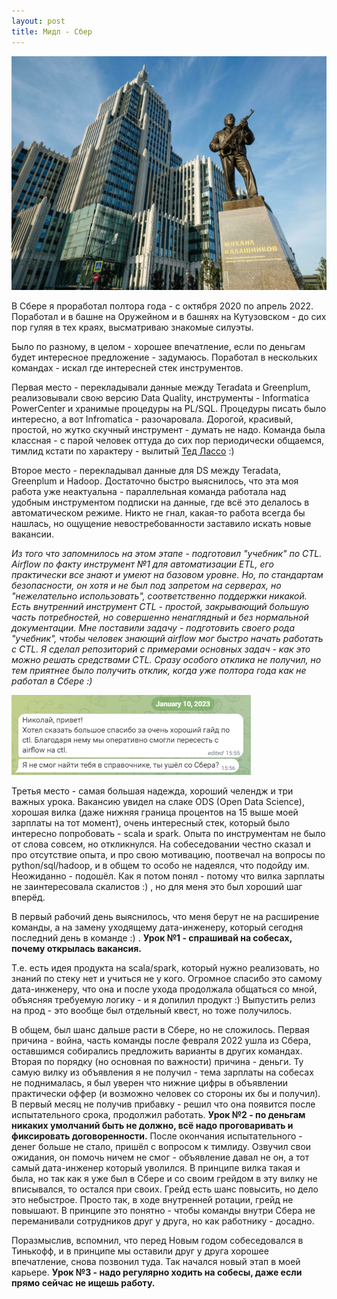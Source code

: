 ```yaml
---
layout: post
title: Мидл - Сбер
---
```


![](/./images/2024-06-30-middle-sber.png)

В Сбере я проработал полтора года - с октября 2020 по апрель 2022. Поработал и в башне на Оружейном и в башнях на Кутузовском - до сих пор гуляя в тех краях, высматриваю знакомые силуэты.

Было по разному, в целом - хорошее впечатление, если по деньгам будет интересное предложение - задумаюсь. Поработал в нескольких командах - искал где интересней стек инструментов.

Первая место - перекладывали данные между Teradata и Greenplum, реализовывали свою версию Data Quality, инструменты - Informatica PowerCenter и хранимые процедуры на PL/SQL. Процедуры писать было интересно, а вот Infromatica - разочаровала. Дорогой, красивый, простой, но жутко скучный инструмент - думать не надо. Команда была классная - с парой человек оттуда до сих пор периодически общаемся, тимлид кстати по характеру - вылитый [Тед Лассо](https://www.kinopoisk.ru/series/1309707) :)

Второе место - перекладывал данные для DS между Teradata, Greenplum и Hadoop. Достаточно быстро выяснилось, что эта моя работа уже неактуальна - параллельная команда работала над удобным инструментом подписки на данные, где всё это делалось в автоматическом режиме. Никто не гнал, какая-то работа всегда бы нашлась, но ощущение невостребованности заставило искать новые вакансии.

*Из того что запомнилось на этом этапе - подготовил "учебник" по CTL. Airflow по факту инструмент №1 для автоматизации ETL, его практически все знают и умеют на базовом уровне. Но, по стандартам безопасности, он хотя и не был под запретом на серверах, но "нежелательно использовать", соответственно поддержки никакой. Есть внутренний инструмент CTL - простой, закрывающий большую часть потребностей, но совершенно ненаглядный и без нормальной документации. Мне поставили задачу - подготовить своего рода "учебник", чтобы человек знающий airflow мог быстро начать работать с CTL. Я сделал репозиторий с примерами основных задач - как это можно решать средствами CTL. Сразу особого отклика не получил, но тем приятнее было получить отклик, когда уже полтора года как не работал в Сбере :)*

![](/./images/2024-06-30-middle-sber-2.png)

Третья место - самая большая надежда, хороший челендж и три важных урока. Вакансию увидел на слаке ODS (Open Data Science), хорошая вилка (даже нижняя граница процентов на 15 выше моей зарплаты на тот момент), очень интересный стек, который было интересно попробовать - scala и spark. Опыта по инструментам не было от слова совсем, но откликнулся. На собеседовании честно сказал и про отсутствие опыта, и про свою мотивацию, поотвечал на вопросы по python/sql/hadoop, и в общем то особо не надеялся, что подойду им. Неожиданно - подошёл. Как я потом понял - потому что вилка зарплаты не заинтересовала скалистов :) , но для меня это был хороший шаг вперёд.

В первый рабочий день выяснилось, что меня берут не на расширение команды, а на замену уходящему дата-инженеру, который сегодня последний день в команде :) . **Урок №1 - спрашивай на собесах, почему открылась вакансия.** 

Т.е. есть идея продукта на scala/spark, который нужно реализовать, но знаний по стеку нет и учиться не у кого. Огромное спасибо это самому дата-инженеру, что она и после ухода продолжала общаться со мной, объясняя требуемую логику - и я допилил продукт :) Выпустить релиз на прод - это вообще был отдельный квест, но тоже получилось.

В общем, был шанс дальше расти в Сбере, но не сложилось. Первая причина - война, часть команды после февраля 2022 ушла из Сбера, оставшимся собирались предложить варианты в других командах. Вторая по порядку (но основная по важности) причина - деньги. Ту самую вилку из объявления я не получил - тема зарплаты на собесах не поднималась, я был уверен что нижние цифры в объявлении практически оффер (и возможно человек со стороны их бы и получил). В первый месяц не получив прибавку - решил что она появится после испытательного срока, продолжил работать. **Урок №2 - по деньгам никаких умолчаний быть не должно, всё надо проговаривать и фиксировать договоренности.** После окончания испытательного - денег больше не стало, пришёл с вопросом к тимлиду. Озвучил свои ожидания, он помочь ничем не смог - объявление давал не он, а тот самый дата-инженер который уволился. В принципе вилка такая и была, но так как я уже был в Сбере и со своим грейдом в эту вилку не вписывался, то остался при своих. Грейд есть шанс повысить, но дело это небыстрое. Просто так, в ходе внутренней ротации, грейд не повышают. В принципе это понятно - чтобы команды внутри Сбера не переманивали сотрудников друг у друга, но как работнику - досадно.

Поразмыслив, вспомнил, что перед Новым годом собеседовался в Тинькофф, и в принципе мы оставили друг у друга хорошее впечатление, снова позвонил туда. Так начался новый этап в моей карьере.
**Урок №3 - надо регулярно ходить на собесы, даже если прямо сейчас не ищешь работу.**